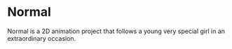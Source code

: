 # Normal
Normal is a 2D animation project that follows a young very special girl in an extraordinary occasion.
